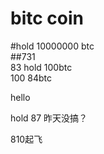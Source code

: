 # bitc coin


#hold 10000000 btc  
##731  
83 hold 100btc  
100 84btc

hello

hold 87
昨天没搞？

810起飞




